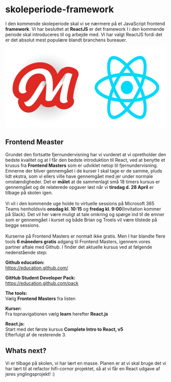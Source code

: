 # skoleperiode-framework

I den kommende skoleperiode skal vi se nærmere på et JavaScript frontend **framework**. Vi har besluttet at **ReactJS** er det framework I i den kommende periode skal introduceres til og arbejde med. Vi har valgt ReactJS fordi det er det absolut mest populære blandt branchens bureauer. 

![Frontend Masters ReactJS](https://github.com/rts-cmk-opgaver/skoleperiode-framework/blob/master/frontendmasters.jpg "Frontend Masters ReactJS")

## Frontend Measter

Grundet den fortsatte fjernundervisning har vi vurderet at vi opretholder den bedste kvalitet og at I får den bedste introduktion til React, ved at benytte et krusus fra **Frontend Masters** som er udviklet netop til fjernundervisning. Emnerne der bliver gennemgået i de kurser I skal tage er de samme, pluds lidt ekstra, som vi ellers ville have gennemgået med jer under normale omstændigheder. Det er **målet** at de sammenlagt små 18 timers kursus er gennemgået og de relaterede opgaver løst når vi **tirsdag d. 28 April** er tilbage på skolen igen.
<br><br>
Vi vil i den kommende uge holde to virtuelle sessions på Microsoft 365 Teams henholdsvis **onsdag kl. 10:15** og **fredag kl. 9:00**(Invitation kommer på Slack). Det vil her være muligt at tale omkring og spørge ind til de emner som er gennemgået i kurset og både Brian og Troels vil være tilstede på begge sessions.
<br><br>
Kurserne på Frontend Masters er normalt ikke gratis. Men I har blandte flere tools **6 måneders gratis** adgang til Frontend Masters, igennem vores partner aftale med Github. I finder det aktuelle kursus ved at følgende nedenstående step:<br>

**Github education:**<br>
https://education.github.com/<br>

**GitHub Student Developer Pack:**<br>
https://education.github.com/pack<br>

**The tools:**<br>
Vælg **Frontend Masters** fra listen<br>

**Kurser:**<br>
Fra topnavigationen vælg **learn** herefter **React.js**<br>

**React.js:**<br>
Start med det første kursus **Complete Intro to React, v5**<br>
Efterfulgt af de resterende 3.

## Whats next?
Vi er tilbage på skolen, vi har lært en masse. Planen er at vi skal bruge det vi har lært til at refactor hifi-cornor projektet, så at vi får en React udgave af jeres ynglingsprojekt! :)
